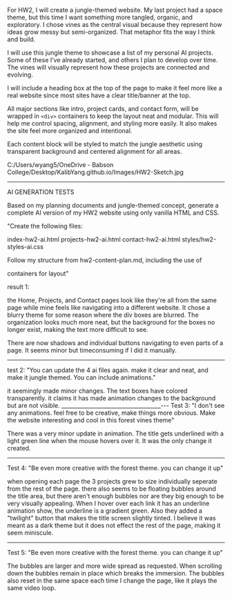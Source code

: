 For HW2, I will create a jungle-themed website. My last project had a space theme, but this time I want something more tangled, organic, and exploratory. I chose vines as the central visual because they represent how ideas grow messy but semi-organized. That metaphor fits the way I think and build.

I will use this jungle theme to showcase a list of my personal AI projects. Some of these I’ve already started, and others I plan to develop over time. The vines will visually represent how these projects are connected and evolving.

I will include a heading box at the top of the page to make it feel more like a real website since most sites have a clear title/banner at the top.

All major sections like intro, project cards, and contact form, will be wrapped in `<div>` containers to keep the layout neat and modular. This will help me control spacing, alignment, and styling more easily. It also makes the site feel more organized and intentional.

Each content block will be styled to match the jungle aesthetic using transparent background and centered alignment for all areas.

C:/Users/wyang5/OneDrive - Babson College/Desktop/KalibYang.github.io/Images/HW2-Sketch.jpg

___________

AI GENERATION TESTS

Based on my planning documents and jungle-themed concept, generate a complete AI version of my HW2 website using only vanilla HTML and CSS.

"Create the following files:

index-hw2-ai.html
projects-hw2-ai.html
contact-hw2-ai.html
styles/hw2-styles-ai.css

Follow my structure from hw2-content-plan.md, including the use of <div> containers for layout"

result 1:

the Home, Projects, and Contact pages look like they're all from the same page while mine feels like navigating into a different website. It chose a blurry theme for some reason where the div boxes are blurred. The organization looks much more neat, but the background for the boxes no longer exist, making the text more difficult to see.

There are now shadows and individual buttons navigating to even parts of a page. It seems minor but timeconsuming if I did it manually.


-------------------------

test 2: "You can update the 4 ai files again. make it clear and neat, and make it jungle themed. You can include animations."

it seemingly made minor changes. The text boxes have colored transparently. it claims it has made animation changes to the background but are not visible. 
____________________________________---
Test 3: "I don't see any animations. feel free to be creative, make things more obvious. Make the website interesting and cool in this forest vines theme"

There was a very minor update in animation. The title gets underlined with a light green line when the mouse hovers over it. It was the only change it created.
_____________________________
Test 4: "Be even more creative with the forest theme. you can change it up"

when opening each page the 3 projects grew to size individually seperate from the rest of the page. there also seems to be floating bubbles around the title area, but there aren't enough bubbles nor are they big enough to be very visually appealing. When I hover over each link it has an underline animation show, the underline is a gradient green. Also they added a "twilight" button that makes the title screen slightly tinted. I believe it was meant as a dark theme but it does not effect the rest of the page, making it seem miniscule.

_____________________________
Test 5: "Be even more creative with the forest theme. you can change it up"

The bubbles are larger and more wide spread as requested. When scrolling down the bubbles remain in place which breaks the immersion. The bubbles also reset in the same space each time I change the page, like it plays the same video loop.